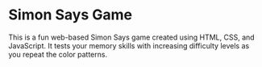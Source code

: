 # Simon Says Game
This is a fun web-based Simon Says game created using HTML, CSS, and JavaScript. 
It tests your memory skills with increasing difficulty levels as you repeat the color patterns.
